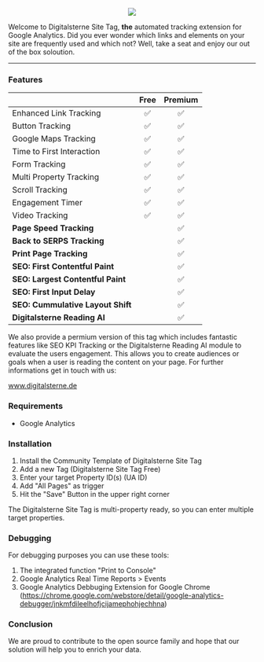 <p align="center"><a href="https://www.digitalsterne.de"><img src="https://digitalsterne.de/wp-content/uploads/2020/06/dsitetag_logo-300x300.png"></a></p>

Welcome to Digitalsterne Site Tag, **the** automated tracking extension for Google Analytics. Did you ever wonder which links and elements on your site are frequently used and which not? Well, take a seat and enjoy our out of the box soloution.

------------

### Features

|                               | Free | Premium |
|-------------------------------|:----:|:-------:|
| Enhanced Link Tracking        |   ✅  |    ✅    |
| Button Tracking               |   ✅  |    ✅    |
| Google Maps Tracking          |   ✅  |    ✅    |
| Time to First Interaction     |   ✅  |    ✅    |
| Form Tracking                 |   ✅  |    ✅    |
| Multi Property Tracking       |   ✅  |    ✅    |
| Scroll Tracking               |   ✅  |    ✅    |
| Engagement Timer              |   ✅  |    ✅    |
| Video Tracking                |   ✅  |    ✅    |
| **Page Speed Tracking**           |      |    ✅    |
| **Back to SERPS Tracking**        |      |    ✅    |
| **Print Page Tracking**           |      |    ✅    |
| **SEO: First Contentful Paint**   |      |    ✅    |
| **SEO: Largest Contentful Paint** |      |    ✅    |
| **SEO: First Input Delay**        |      |    ✅    |
| **SEO: Cummulative Layout Shift** |      |    ✅    |
| **Digitalsterne Reading AI**      |      |    ✅    |

We also provide a permium version of this tag which includes fantastic features like SEO KPI Tracking or the Digitalsterne Reading AI module to evaluate the users engagement. This allows you to create audiences or goals when a user is reading the content on your page. For further informations get in touch with us:

<a href="https://www.digitalsterne.de?utm_source=github.com&utm_campaign=sitetagfree">www.digitalsterne.de</a>

### Requirements

- Google Analytics

### Installation

1. Install the Community Template of Digitalsterne Site Tag
2. Add a new Tag (Digitalsterne Site Tag Free)
3. Enter your target Property ID(s) (UA ID)
4. Add "All Pages" as trigger
5. Hit the "Save" Button in the upper right corner

The Digitalsterne Site Tag is multi-property ready, so you can enter multiple target properties.

### Debugging

For debugging purposes you can use these tools:

1. The integrated function "Print to Console"
2. Google Analytics Real Time Reports > Events
3. Google Analytics Debbuging Extension for Google Chrome (https://chrome.google.com/webstore/detail/google-analytics-debugger/jnkmfdileelhofjcijamephohjechhna)

### Conclusion

We are proud to contribute to the open source family and hope that our solution will help you to enrich your data.
